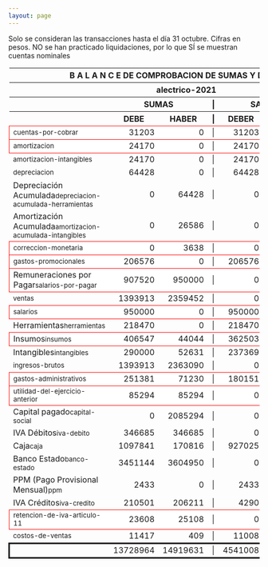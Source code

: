 ```yaml
--- 
layout: page
--- 
```

<script>

$('* div').each(function () {   
    var item = $(this).text();
    var num = Number(item).toLocaleString('en');

    if (Number(item) < 0) {
        num = num.replace('-', '');
        $(this).addClass('negMoney');
    } else {
        $(this).addClass('enMoney');
    }

    $(this).text(num);
});
</script>
 


Solo se consideran las transacciones hasta el día 31	octubre.
Cifras en pesos.
NO se han practicado liquidaciones, por lo que SÍ se muestran cuentas nominales
<table rules='groups'>
<style> tfoot {  border: 3px solid black;  } </style> 
<thead><th colspan='7'> B A L A N C E  DE COMPROBACION DE SUMAS Y DE SALDOS </th> </thead>
<thead> <th colspan='7'> alectrico-2021</th></thead>
<thead> <th> </th> <th align='center' colspan= '2'>SUMAS</th> <th>|</th> <th align='center' colspan='2'>SALDOS</th> <th rowspan='2' > Errores </th> </thead>
<thead> <th></th>  <th align='center'>DEBE</th> <th align='center'>HABER</th> <th>|</th> <th align='center'>DEBER</th> <th align='center'>ACREEDOR</th> <th>A Corregir </th> </thead>
<tbody>
<tr style=' background: #fff; border: 1px solid red;'>
<td><small>cuentas-por-cobrar</small></td> <td align='right'>31203</td> <td align='right'>0</td> <td> | </td> <td align='right'> 31203</td> <td align='right'>0</td> </tr>
<tr style=' background: #fff; border: 1px solid red;'>
<td><small>amortizacion</small></td> <td align='right'>24170</td> <td align='right'>0</td> <td> | </td> <td align='right'> 24170</td> <td align='right'>0</td> </tr>
<tr>
<td><small>amortizacion-intangibles</small></td> <td align='right'>24170</td> <td align='right'>0</td> <td> | </td> <td align='right'> 24170</td> <td align='right'>0</td>
</tr>
<tr>
<td><small>depreciacion</small></td> <td align='right'>64428</td> <td align='right'>0</td> <td> | </td> <td align='right'> 64428</td> <td align='right'>0</td>
</tr>
<tr>
<td>Depreciación Acumulada<small>depreciacion-acumulada-herramientas</small></td> <td align='right'>0</td> <td align='right'>64428</td> <td> | </td> <td align='right'> 0</td> <td align='right'>64428</td>
</tr>
<tr>
<td>Amortización Acumulada<small>amortizacion-acumulada-intangibles</small></td> <td align='right'>0</td> <td align='right'>26586</td> <td> | </td> <td align='right'> 0</td> <td align='right'>26586</td>
</tr>
<tr style=' background: #fff; border: 1px solid red;'>
<td><small>correccion-monetaria</small></td> <td align='right'>0</td> <td align='right'>3638</td> <td> | </td> <td align='right'> 0</td> <td align='right'>3638</td> </tr>
<tr style=' background: #fff; border: 1px solid red;'>
<td><small>gastos-promocionales</small></td> <td align='right'>206576</td> <td align='right'>0</td> <td> | </td> <td align='right'> 206576</td> <td align='right'>0</td> </tr>
<tr style=' background: #fff; border: 1px solid red;'>
<td>Remuneraciones por Pagar<small>salarios-por-pagar</small></td> <td align='right'>907520</td> <td align='right'>950000</td> <td> | </td> <td align='right'> 0</td> <td align='right'>42480</td> </tr>
<tr>
<td><small>ventas</small></td> <td align='right'>1393913</td> <td align='right'>2359452</td> <td> | </td> <td align='right'> 0</td> <td align='right'>965539</td>
</tr>
<tr style=' background: #fff; border: 1px solid red;'>
<td><small>salarios</small></td> <td align='right'>950000</td> <td align='right'>0</td> <td> | </td> <td align='right'> 950000</td> <td align='right'>0</td> </tr>
<tr>
<td>Herramientas<small>herramientas</small></td> <td align='right'>218470</td> <td align='right'>0</td> <td> | </td> <td align='right'> 218470</td> <td align='right'>0</td>
</tr>
<tr style=' background: #fff; border: 1px solid red;'>
<td>Insumos<small>insumos</small></td> <td align='right'>406547</td> <td align='right'>44044</td> <td> | </td> <td align='right'> 362503</td> <td align='right'>0</td> </tr>
<tr>
<td>Intangibles<small>intangibles</small> </td> <td align='right'>290000</td> <td align='right'>52631</td> <td> | </td> <td align='right'> 237369</td> <td align='right'>0</td> 
<td colspan='2' style=' background: #faa; border: 1px solid red;'>Subcuenta </td>
</tr>
<tr>
<td><small>ingresos-brutos</small></td> <td align='right'>1393913</td> <td align='right'>2363090</td> <td> | </td> <td align='right'> 0</td> <td align='right'>969177</td>
</tr>
<tr style=' background: #fff; border: 1px solid red;'>
<td><small>gastos-administrativos</small></td> <td align='right'>251381</td> <td align='right'>71230</td> <td> | </td> <td align='right'> 180151</td> <td align='right'>0</td> </tr>
<tr style=' background: #fff; border: 1px solid red;'>
<td><small>utilidad-del-ejercicio-anterior</small></td> <td align='right'>85294</td> <td align='right'>85294</td> <td> | </td> <td align='right'> 0</td> <td align='right'>0</td> </tr>
<tr>
<td>Capital pagado<small>capital-social</small></td> <td align='right'>0</td> <td align='right'>2085294</td> <td> | </td> <td align='right'> 0</td> <td align='right'>2085294</td>
</tr>
<tr>
<td>IVA Débitos<small>iva-debito</small></td> <td align='right'>346685</td> <td align='right'>346685</td> <td> | </td> <td align='right'> 0</td> <td align='right'>0</td>
</tr>
<tr>
<td>Caja<small>caja</small></td> <td align='right'>1097841</td> <td align='right'>170816</td> <td> | </td> <td align='right'> 927025</td> <td align='right'>0</td>
</tr>
<tr>
<td>Banco Estado<small>banco-estado</small></td> <td align='right'>3451144</td> <td align='right'>3604950</td> <td> | </td> <td align='right'> 0</td> <td align='right'>153806</td>
</tr>
<tr>
<td>PPM (Pago Provisional Mensual)<small>ppm</small></td> <td align='right'>2433</td> <td align='right'>0</td> <td> | </td> <td align='right'> 2433</td> <td align='right'>0</td>
</tr>
<tr>
<td>IVA Créditos<small>iva-credito</small></td> <td align='right'>210501</td> <td align='right'>206211</td> <td> | </td> <td align='right'> 4290</td> <td align='right'>0</td>
</tr>
<tr style=' background: #fff; border: 1px solid red;'>
<td><small>retencion-de-iva-articulo-11</small></td> <td align='right'>23608</td> <td align='right'>25108</td> <td> | </td> <td align='right'> 0</td> <td align='right'>1500</td> </tr>
<tr>
<td><small>costos-de-ventas</small></td> <td align='right'>11417</td> <td align='right'>409</td> <td> | </td> <td align='right'> 11008</td> <td align='right'>0</td>
</tr>
</tbody>
<tfoot>
<tr> <td></td> <td align='right'> <div>13728964</div></td> <td align='right'> <div>14919631</div></td><td> | </td> <td align='right'> <div>4541008</div></td> <td align='right'> <div>5731675</div></td> </tr>
</tfoot>
</table>
